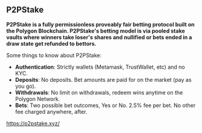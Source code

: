 ## P2PStake

**P2PStake is a fully permissionless proveably fair betting protocol built on the Polygon Blockchain. P2PStake's betting model is via pooled stake vaults where winners take loser's shares and nullified or bets ended in a draw state get refunded to bettors.**

Some things to know about P2PStake:

-   **Authentication**: Strictly wallets (Metamask, TrustWallet, etc) and no KYC.
-   **Deposits**: No deposits. Bet amounts are paid for on the market (pay as you go).
-   **Withdrawals**: No limit on withdrawals, redeem wins anytime on the Polygon Network.
-   **Bets**: Two possible bet outcomes, Yes or No. 2.5% fee per bet. No other fee charged anywhere, after.



https://p2pstake.xyz/